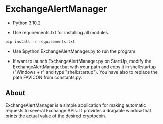 # ExchangeAlertManager

- Python 3.10.2

- Use requirements.txt for installing all modules.
```bash
pip install -r requirements.txt
```

- Use $python ExchangeAlertManager.py to run the program.

- If want to launch ExchangeAlertManager.py on StartUp, modify the ExchangeAlertManager.bat with your path and copy it in shell:startup ("Windows + r" and type "shell:startup"). You have also to replace the path FAVICON from constants.py.

## About

ExchangeAlertManager is a simple application for making automatic requests to several Exchange APIs. It provides a dragable window that prints the actual value of the desired cryptocoin.
